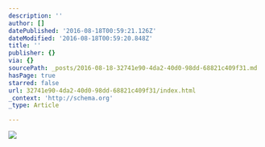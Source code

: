 ```yaml
---
description: ''
author: []
datePublished: '2016-08-18T00:59:21.126Z'
dateModified: '2016-08-18T00:59:20.848Z'
title: ''
publisher: {}
via: {}
sourcePath: _posts/2016-08-18-32741e90-4da2-40d0-98dd-68821c409f31.md
hasPage: true
starred: false
url: 32741e90-4da2-40d0-98dd-68821c409f31/index.html
_context: 'http://schema.org'
_type: Article

---
```

![](https://the-grid-user-content.s3-us-west-2.amazonaws.com/f0fc701a-f1ca-477d-a4b4-8d36488d70b7.jpg)